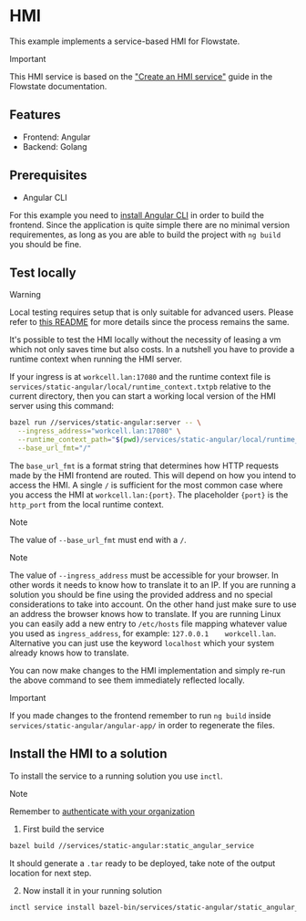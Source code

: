 # HMI

This example implements a service-based HMI for Flowstate.

> [!IMPORTANT]
> This HMI service is based on the ["Create an HMI service"](https://flowstate.intrinsic.ai/docs/assets/create_new_assets/create_services/implement_service_scenarios/create_hmi_service/) guide in the Flowstate documentation.

## Features

* Frontend: Angular
* Backend: Golang

## Prerequisites

* Angular CLI

For this example you need to [install Angular CLI](https://angular.dev/tools/cli/setup-local#install-the-angular-cli) in order to build the frontend. Since the application is quite simple there are no minimal version requirementes, as long as you are able to build the project with `ng build` you should be fine.

## Test locally

> [!WARNING]
> Local testing requires setup that is only suitable for advanced users.
> Please refer to [this README](../hmi/README.md) for more details since the process remains the same.

It's possible to test the HMI locally without the necessity of leasing a vm which not only saves time but also costs.
In a nutshell you have to provide a runtime context when running the HMI server.

If your ingress is at `workcell.lan:17080` and the runtime context file is `services/static-angular/local/runtime_context.txtpb` relative to the current directory, then you can start a working local version of the HMI server using this command:

```sh
bazel run //services/static-angular:server -- \
  --ingress_address="workcell.lan:17080" \
  --runtime_context_path="$(pwd)/services/static-angular/local/runtime_context.txtpb" \
  --base_url_fmt="/"
```

The `base_url_fmt` is a format string that determines how HTTP requests made by the HMI frontend are routed.
This will depend on how you intend to access the HMI.
A single `/` is sufficient for the most common case where you access the HMI at `workcell.lan:{port}`.
The placeholder `{port}` is the `http_port` from the local runtime context.

> [!NOTE]
> The value of `--base_url_fmt` must end with a `/`.

> [!NOTE]
> The value of `--ingress_address` must be accessible for your browser. In other words it needs to know how to translate it to an IP. 
> If you are running a solution you should be fine using the provided address and no special considerations to take into account.
> On the other hand just make sure to use an address the browser knows how to translate. If you are running Linux you can easily add a new entry to `/etc/hosts` file mapping whatever value you used as `ingress_address`, for example: `127.0.0.1    workcell.lan`. Alternative you can just use the keyword `localhost` which your system already knows how to translate.

You can now make changes to the HMI implementation and simply re-run the above command to see them immediately reflected locally.

> [!IMPORTANT]
> If you made changes to the frontend remember to run `ng build` inside `services/static-angular/angular-app/` in order to regenerate the files.


## Install the HMI to a solution

To install the service to a running solution you use `inctl`.

> [!NOTE]
> Remember to [authenticate with your organization](https://flowstate.intrinsic.ai/docs/guides/build_with_code/connect_to_an_organization/#authenticate-with-your-organization) 

1. First build the service
```sh
bazel build //services/static-angular:static_angular_service
```
It should generate a `.tar` ready to be deployed, take note of the output location for next step.

2. Now install it in your running solution
```sh
inctl service install bazel-bin/services/static-angular/static_angular_service.bundle.tar --org=ORGANIZATION_NAME --address="workcell.lan:17080"
```
